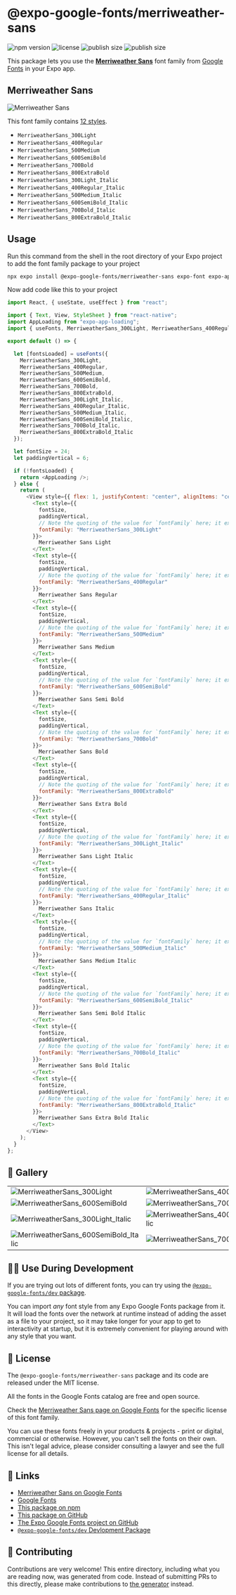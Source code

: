 # @expo-google-fonts/merriweather-sans

![npm version](https://flat.badgen.net/npm/v/@expo-google-fonts/merriweather-sans)
![license](https://flat.badgen.net/github/license/expo/google-fonts)
![publish size](https://flat.badgen.net/packagephobia/install/@expo-google-fonts/merriweather-sans)
![publish size](https://flat.badgen.net/packagephobia/publish/@expo-google-fonts/merriweather-sans)

This package lets you use the [**Merriweather Sans**](https://fonts.google.com/specimen/Merriweather+Sans) font family from [Google Fonts](https://fonts.google.com/) in your Expo app.

## Merriweather Sans

![Merriweather Sans](./font-family.png)

This font family contains [12 styles](#-gallery).

- `MerriweatherSans_300Light`
- `MerriweatherSans_400Regular`
- `MerriweatherSans_500Medium`
- `MerriweatherSans_600SemiBold`
- `MerriweatherSans_700Bold`
- `MerriweatherSans_800ExtraBold`
- `MerriweatherSans_300Light_Italic`
- `MerriweatherSans_400Regular_Italic`
- `MerriweatherSans_500Medium_Italic`
- `MerriweatherSans_600SemiBold_Italic`
- `MerriweatherSans_700Bold_Italic`
- `MerriweatherSans_800ExtraBold_Italic`

## Usage

Run this command from the shell in the root directory of your Expo project to add the font family package to your project

```sh
npx expo install @expo-google-fonts/merriweather-sans expo-font expo-app-loading
```

Now add code like this to your project

```js
import React, { useState, useEffect } from "react";

import { Text, View, StyleSheet } from "react-native";
import AppLoading from "expo-app-loading";
import { useFonts, MerriweatherSans_300Light, MerriweatherSans_400Regular, MerriweatherSans_500Medium, MerriweatherSans_600SemiBold, MerriweatherSans_700Bold, MerriweatherSans_800ExtraBold, MerriweatherSans_300Light_Italic, MerriweatherSans_400Regular_Italic, MerriweatherSans_500Medium_Italic, MerriweatherSans_600SemiBold_Italic, MerriweatherSans_700Bold_Italic, MerriweatherSans_800ExtraBold_Italic } from '@expo-google-fonts/merriweather-sans';

export default () => {

  let [fontsLoaded] = useFonts({
    MerriweatherSans_300Light, 
    MerriweatherSans_400Regular, 
    MerriweatherSans_500Medium, 
    MerriweatherSans_600SemiBold, 
    MerriweatherSans_700Bold, 
    MerriweatherSans_800ExtraBold, 
    MerriweatherSans_300Light_Italic, 
    MerriweatherSans_400Regular_Italic, 
    MerriweatherSans_500Medium_Italic, 
    MerriweatherSans_600SemiBold_Italic, 
    MerriweatherSans_700Bold_Italic, 
    MerriweatherSans_800ExtraBold_Italic
  });

  let fontSize = 24;
  let paddingVertical = 6;

  if (!fontsLoaded) {
    return <AppLoading />;
  } else {
    return (
      <View style={{ flex: 1, justifyContent: "center", alignItems: "center" }}>
        <Text style={{
          fontSize,
          paddingVertical,
          // Note the quoting of the value for `fontFamily` here; it expects a string!
          fontFamily: "MerriweatherSans_300Light"
        }}>
          Merriweather Sans Light
        </Text>
        <Text style={{
          fontSize,
          paddingVertical,
          // Note the quoting of the value for `fontFamily` here; it expects a string!
          fontFamily: "MerriweatherSans_400Regular"
        }}>
          Merriweather Sans Regular
        </Text>
        <Text style={{
          fontSize,
          paddingVertical,
          // Note the quoting of the value for `fontFamily` here; it expects a string!
          fontFamily: "MerriweatherSans_500Medium"
        }}>
          Merriweather Sans Medium
        </Text>
        <Text style={{
          fontSize,
          paddingVertical,
          // Note the quoting of the value for `fontFamily` here; it expects a string!
          fontFamily: "MerriweatherSans_600SemiBold"
        }}>
          Merriweather Sans Semi Bold
        </Text>
        <Text style={{
          fontSize,
          paddingVertical,
          // Note the quoting of the value for `fontFamily` here; it expects a string!
          fontFamily: "MerriweatherSans_700Bold"
        }}>
          Merriweather Sans Bold
        </Text>
        <Text style={{
          fontSize,
          paddingVertical,
          // Note the quoting of the value for `fontFamily` here; it expects a string!
          fontFamily: "MerriweatherSans_800ExtraBold"
        }}>
          Merriweather Sans Extra Bold
        </Text>
        <Text style={{
          fontSize,
          paddingVertical,
          // Note the quoting of the value for `fontFamily` here; it expects a string!
          fontFamily: "MerriweatherSans_300Light_Italic"
        }}>
          Merriweather Sans Light Italic
        </Text>
        <Text style={{
          fontSize,
          paddingVertical,
          // Note the quoting of the value for `fontFamily` here; it expects a string!
          fontFamily: "MerriweatherSans_400Regular_Italic"
        }}>
          Merriweather Sans Italic
        </Text>
        <Text style={{
          fontSize,
          paddingVertical,
          // Note the quoting of the value for `fontFamily` here; it expects a string!
          fontFamily: "MerriweatherSans_500Medium_Italic"
        }}>
          Merriweather Sans Medium Italic
        </Text>
        <Text style={{
          fontSize,
          paddingVertical,
          // Note the quoting of the value for `fontFamily` here; it expects a string!
          fontFamily: "MerriweatherSans_600SemiBold_Italic"
        }}>
          Merriweather Sans Semi Bold Italic
        </Text>
        <Text style={{
          fontSize,
          paddingVertical,
          // Note the quoting of the value for `fontFamily` here; it expects a string!
          fontFamily: "MerriweatherSans_700Bold_Italic"
        }}>
          Merriweather Sans Bold Italic
        </Text>
        <Text style={{
          fontSize,
          paddingVertical,
          // Note the quoting of the value for `fontFamily` here; it expects a string!
          fontFamily: "MerriweatherSans_800ExtraBold_Italic"
        }}>
          Merriweather Sans Extra Bold Italic
        </Text>
      </View>
    );
  }
};
```

## 🔡 Gallery


||||
|-|-|-|
|![MerriweatherSans_300Light](./MerriweatherSans_300Light.ttf.png)|![MerriweatherSans_400Regular](./MerriweatherSans_400Regular.ttf.png)|![MerriweatherSans_500Medium](./MerriweatherSans_500Medium.ttf.png)||
|![MerriweatherSans_600SemiBold](./MerriweatherSans_600SemiBold.ttf.png)|![MerriweatherSans_700Bold](./MerriweatherSans_700Bold.ttf.png)|![MerriweatherSans_800ExtraBold](./MerriweatherSans_800ExtraBold.ttf.png)||
|![MerriweatherSans_300Light_Italic](./MerriweatherSans_300Light_Italic.ttf.png)|![MerriweatherSans_400Regular_Italic](./MerriweatherSans_400Regular_Italic.ttf.png)|![MerriweatherSans_500Medium_Italic](./MerriweatherSans_500Medium_Italic.ttf.png)||
|![MerriweatherSans_600SemiBold_Italic](./MerriweatherSans_600SemiBold_Italic.ttf.png)|![MerriweatherSans_700Bold_Italic](./MerriweatherSans_700Bold_Italic.ttf.png)|![MerriweatherSans_800ExtraBold_Italic](./MerriweatherSans_800ExtraBold_Italic.ttf.png)||


## 👩‍💻 Use During Development

If you are trying out lots of different fonts, you can try using the [`@expo-google-fonts/dev` package](https://github.com/expo/google-fonts/tree/master/font-packages/dev#readme).

You can import _any_ font style from any Expo Google Fonts package from it. It will load the fonts over the network at runtime instead of adding the asset as a file to your project, so it may take longer for your app to get to interactivity at startup, but it is extremely convenient for playing around with any style that you want.


## 📖 License

The `@expo-google-fonts/merriweather-sans` package and its code are released under the MIT license.

All the fonts in the Google Fonts catalog are free and open source.

Check the [Merriweather Sans page on Google Fonts](https://fonts.google.com/specimen/Merriweather+Sans) for the specific license of this font family.

You can use these fonts freely in your products & projects - print or digital, commercial or otherwise. However, you can't sell the fonts on their own. This isn't legal advice, please consider consulting a lawyer and see the full license for all details.

## 🔗 Links

- [Merriweather Sans on Google Fonts](https://fonts.google.com/specimen/Merriweather+Sans)
- [Google Fonts](https://fonts.google.com/)
- [This package on npm](https://www.npmjs.com/package/@expo-google-fonts/merriweather-sans)
- [This package on GitHub](https://github.com/expo/google-fonts/tree/master/font-packages/merriweather-sans)
- [The Expo Google Fonts project on GitHub](https://github.com/expo/google-fonts)
- [`@expo-google-fonts/dev` Devlopment Package](https://github.com/expo/google-fonts/tree/master/font-packages/dev)

## 🤝 Contributing

Contributions are very welcome! This entire directory, including what you are reading now, was generated from code. Instead of submitting PRs to this directly, please make contributions to [the generator](https://github.com/expo/google-fonts/tree/master/packages/generator) instead.
